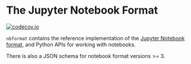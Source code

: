 # The Jupyter Notebook Format

[![codecov.io](https://codecov.io/github/jupyter/nbformat/coverage.svg?branch=master)](https://codecov.io/github/jupyter/nbformat?branch=master)


`nbformat` contains the reference implementation of the [Jupyter Notebook format][],
and Python APIs for working with notebooks.

There is also a JSON schema for notebook format versions >= 3.

[Jupyter Notebook format]: https://nbformat.readthedocs.org/en/latest/format_description.html

